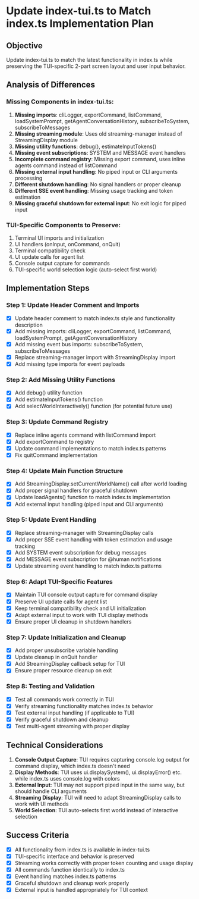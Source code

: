 # Update index-tui.ts to Match index.ts Implementation Plan

## Objective
Update index-tui.ts to match the latest functionality in index.ts while preserving the TUI-specific 2-part screen layout and user input behavior.

## Analysis of Differences

### Missing Components in index-tui.ts:
1. **Missing imports**: cliLogger, exportCommand, listCommand, loadSystemPrompt, getAgentConversationHistory, subscribeToSystem, subscribeToMessages
2. **Missing streaming module**: Uses old streaming-manager instead of StreamingDisplay module
3. **Missing utility functions**: debug(), estimateInputTokens()
4. **Missing event subscriptions**: SYSTEM and MESSAGE event handlers
5. **Incomplete command registry**: Missing export command, uses inline agents command instead of listCommand
6. **Missing external input handling**: No piped input or CLI arguments processing
7. **Different shutdown handling**: No signal handlers or proper cleanup
8. **Different SSE event handling**: Missing usage tracking and token estimation
9. **Missing graceful shutdown for external input**: No exit logic for piped input

### TUI-Specific Components to Preserve:
1. Terminal UI imports and initialization
2. UI handlers (onInput, onCommand, onQuit)
3. Terminal compatibility check
4. UI update calls for agent list
5. Console output capture for commands
6. TUI-specific world selection logic (auto-select first world)

## Implementation Steps

### Step 1: Update Header Comment and Imports
- [x] Update header comment to match index.ts style and functionality description
- [x] Add missing imports: cliLogger, exportCommand, listCommand, loadSystemPrompt, getAgentConversationHistory
- [x] Add missing event bus imports: subscribeToSystem, subscribeToMessages
- [x] Replace streaming-manager import with StreamingDisplay import
- [x] Add missing type imports for event payloads

### Step 2: Add Missing Utility Functions
- [x] Add debug() utility function
- [x] Add estimateInputTokens() function
- [x] Add selectWorldInteractively() function (for potential future use)

### Step 3: Update Command Registry
- [x] Replace inline agents command with listCommand import
- [x] Add exportCommand to registry
- [x] Update command implementations to match index.ts patterns
- [x] Fix quitCommand implementation

### Step 4: Update Main Function Structure
- [x] Add StreamingDisplay.setCurrentWorldName() call after world loading
- [x] Add proper signal handlers for graceful shutdown
- [x] Update loadAgents() function to match index.ts implementation
- [x] Add external input handling (piped input and CLI arguments)

### Step 5: Update Event Handling
- [x] Replace streaming-manager with StreamingDisplay calls
- [x] Add proper SSE event handling with token estimation and usage tracking
- [x] Add SYSTEM event subscription for debug messages
- [x] Add MESSAGE event subscription for @human notifications
- [x] Update streaming event handling to match index.ts patterns

### Step 6: Adapt TUI-Specific Features
- [x] Maintain TUI console output capture for command display
- [x] Preserve UI update calls for agent list
- [x] Keep terminal compatibility check and UI initialization
- [x] Adapt external input to work with TUI display methods
- [x] Ensure proper UI cleanup in shutdown handlers

### Step 7: Update Initialization and Cleanup
- [x] Add proper unsubscribe variable handling
- [x] Update cleanup in onQuit handler
- [x] Add StreamingDisplay callback setup for TUI
- [x] Ensure proper resource cleanup on exit

### Step 8: Testing and Validation
- [x] Test all commands work correctly in TUI
- [x] Verify streaming functionality matches index.ts behavior
- [x] Test external input handling (if applicable to TUI)
- [x] Verify graceful shutdown and cleanup
- [x] Test multi-agent streaming with proper display

## Technical Considerations

1. **Console Output Capture**: TUI requires capturing console.log output for command display, which index.ts doesn't need
2. **Display Methods**: TUI uses ui.displaySystem(), ui.displayError() etc. while index.ts uses console.log with colors
3. **External Input**: TUI may not support piped input in the same way, but should handle CLI arguments
4. **Streaming Display**: TUI will need to adapt StreamingDisplay calls to work with UI methods
5. **World Selection**: TUI auto-selects first world instead of interactive selection

## Success Criteria

- [x] All functionality from index.ts is available in index-tui.ts
- [x] TUI-specific interface and behavior is preserved
- [x] Streaming works correctly with proper token counting and usage display
- [x] All commands function identically to index.ts
- [x] Event handling matches index.ts patterns
- [x] Graceful shutdown and cleanup work properly
- [x] External input is handled appropriately for TUI context
